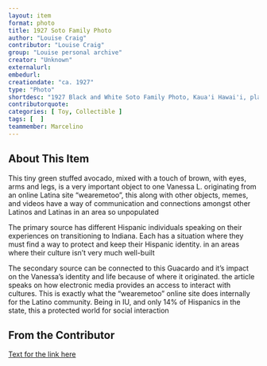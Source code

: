 ```yaml
---
layout: item
format: photo
title: 1927 Soto Family Photo
author: "Louise Craig"
contributor: "Louise Craig"
group: "Louise personal archive"
creator: "Unknown"
externalurl: 
embedurl: 
creationdate: "ca. 1927"
type: "Photo"
shortdesc: "1927 Black and White Soto Family Photo, Kaua'i Hawai'i, plantation house"
contributorquote: 
categories: [ Toy, Collectible ]
tags: [  ]
teammember: Marcelino
---
```


## About This Item

This tiny green stuffed avocado, mixed with a touch of brown, with eyes, arms and legs, is a very important object to one Vanessa L. originating from an online Latina site “wearemetoo”, this along with other objects, memes, and videos have a way of communication and connections amongst other Latinos and Latinas in an area so unpopulated

The primary source has different Hispanic individuals speaking on their experiences on transitioning to Indiana. Each has a situation where they must find a way to protect and keep their Hispanic identity. in an areas where their culture isn’t very much well-built

The secondary source can be connected to this Guacardo and it’s impact on the Vanessa’s identity and life because of where it originated. the article speaks on how electronic media provides an access to interact with cultures. This is exactly what the “wearemetoo” online site does internally for the Latino community. Being in IU, and only 14% of Hispanics in the state, this a protected world for social interaction

## From the Contributor 

[Text for the link here](www.jstor.org/stable/calicojournal.29.1.24.)
